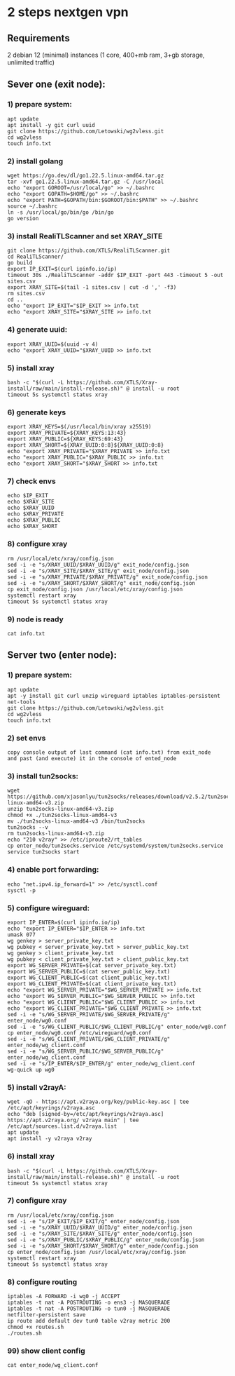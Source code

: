 # 2 steps nextgen vpn

## Requirements
2 debian 12 (minimal) instances (1 core, 400+mb ram, 3+gb storage, unlimited traffic)

## Sever one (exit node):
### 1) prepare system:
    apt update
    apt install -y git curl uuid
    git clone https://github.com/Letowski/wg2vless.git
    cd wg2vless
    touch info.txt
### 2) install golang
    wget https://go.dev/dl/go1.22.5.linux-amd64.tar.gz
    tar -xvf go1.22.5.linux-amd64.tar.gz -C /usr/local
    echo "export GOROOT=/usr/local/go" >> ~/.bashrc
    echo "export GOPATH=$HOME/go" >> ~/.bashrc
    echo "export PATH=$GOPATH/bin:$GOROOT/bin:$PATH" >> ~/.bashrc
    source ~/.bashrc
    ln -s /usr/local/go/bin/go /bin/go
    go version
### 3) install RealiTLScanner and set XRAY_SITE
    git clone https://github.com/XTLS/RealiTLScanner.git
    cd RealiTLScanner/
    go build
    export IP_EXIT=$(curl ipinfo.io/ip)
    timeout 30s ./RealiTLScanner -addr $IP_EXIT -port 443 -timeout 5 -out sites.csv
    export XRAY_SITE=$(tail -1 sites.csv | cut -d ',' -f3)
    rm sites.csv
    cd ..
    echo "export IP_EXIT="$IP_EXIT >> info.txt
    echo "export XRAY_SITE="$XRAY_SITE >> info.txt
### 4) generate uuid:
    export XRAY_UUID=$(uuid -v 4)
    echo "export XRAY_UUID="$XRAY_UUID >> info.txt
### 5) install xray
    bash -c "$(curl -L https://github.com/XTLS/Xray-install/raw/main/install-release.sh)" @ install -u root
    timeout 5s systemctl status xray
### 6) generate keys
    export XRAY_KEYS=$(/usr/local/bin/xray x25519)
    export XRAY_PRIVATE=${XRAY_KEYS:13:43}
    export XRAY_PUBLIC=${XRAY_KEYS:69:43}
    export XRAY_SHORT=${XRAY_UUID:0:8}${XRAY_UUID:0:8}
    echo "export XRAY_PRIVATE="$XRAY_PRIVATE >> info.txt
    echo "export XRAY_PUBLIC="$XRAY_PUBLIC >> info.txt
    echo "export XRAY_SHORT="$XRAY_SHORT >> info.txt
### 7) check envs
    echo $IP_EXIT
    echo $XRAY_SITE
    echo $XRAY_UUID
    echo $XRAY_PRIVATE
    echo $XRAY_PUBLIC
    echo $XRAY_SHORT
### 8) configure xray
    rm /usr/local/etc/xray/config.json
    sed -i -e "s/XRAY_UUID/$XRAY_UUID/g" exit_node/config.json
    sed -i -e "s/XRAY_SITE/$XRAY_SITE/g" exit_node/config.json
    sed -i -e "s/XRAY_PRIVATE/$XRAY_PRIVATE/g" exit_node/config.json
    sed -i -e "s/XRAY_SHORT/$XRAY_SHORT/g" exit_node/config.json
    cp exit_node/config.json /usr/local/etc/xray/config.json
    systemctl restart xray
    timeout 5s systemctl status xray
### 9) node is ready
    cat info.txt

## Server two (enter node):
### 1) prepare system:
    apt update
    apt -y install git curl unzip wireguard iptables iptables-persistent net-tools
    git clone https://github.com/Letowski/wg2vless.git
    cd wg2vless
    touch info.txt
### 2) set envs
    copy console output of last command (cat info.txt) from exit_node
    and past (and execute) it in the console of ented_node
### 3) install tun2socks:
    wget https://github.com/xjasonlyu/tun2socks/releases/download/v2.5.2/tun2socks-linux-amd64-v3.zip
    unzip tun2socks-linux-amd64-v3.zip
    chmod +x ./tun2socks-linux-amd64-v3
    mv ./tun2socks-linux-amd64-v3 /bin/tun2socks
    tun2socks --v
    rm tun2socks-linux-amd64-v3.zip
    echo "210 v2ray" >> /etc/iproute2/rt_tables
    cp enter_node/tun2socks.service /etc/systemd/system/tun2socks.service
    service tun2socks start
### 4) enable port forwarding:
    echo "net.ipv4.ip_forward=1" >> /etc/sysctl.conf
    sysctl -p
### 5) configure wireguard:
    export IP_ENTER=$(curl ipinfo.io/ip)
    echo "export IP_ENTER="$IP_ENTER >> info.txt
    umask 077
    wg genkey > server_private_key.txt
    wg pubkey < server_private_key.txt > server_public_key.txt
    wg genkey > client_private_key.txt
    wg pubkey < client_private_key.txt > client_public_key.txt
    export WG_SERVER_PRIVATE=$(cat server_private_key.txt)
    export WG_SERVER_PUBLIC=$(cat server_public_key.txt)
    export WG_CLIENT_PUBLIC=$(cat client_public_key.txt)
    export WG_CLIENT_PRIVATE=$(cat client_private_key.txt)
    echo "export WG_SERVER_PRIVATE="$WG_SERVER_PRIVATE >> info.txt
    echo "export WG_SERVER_PUBLIC="$WG_SERVER_PUBLIC >> info.txt
    echo "export WG_CLIENT_PUBLIC="$WG_CLIENT_PUBLIC >> info.txt
    echo "export WG_CLIENT_PRIVATE="$WG_CLIENT_PRIVATE >> info.txt
    sed -i -e "s/WG_SERVER_PRIVATE/$WG_SERVER_PRIVATE/g" enter_node/wg0.conf
    sed -i -e "s/WG_CLIENT_PUBLIC/$WG_CLIENT_PUBLIC/g" enter_node/wg0.conf
    cp enter_node/wg0.conf /etc/wireguard/wg0.conf
    sed -i -e "s/WG_CLIENT_PRIVATE/$WG_CLIENT_PRIVATE/g" enter_node/wg_client.conf
    sed -i -e "s/WG_SERVER_PUBLIC/$WG_SERVER_PUBLIC/g" enter_node/wg_client.conf
    sed -i -e "s/IP_ENTER/$IP_ENTER/g" enter_node/wg_client.conf
    wg-quick up wg0
### 5) install v2rayA:
    wget -qO - https://apt.v2raya.org/key/public-key.asc | tee /etc/apt/keyrings/v2raya.asc
    echo "deb [signed-by=/etc/apt/keyrings/v2raya.asc] https://apt.v2raya.org/ v2raya main" | tee /etc/apt/sources.list.d/v2raya.list
    apt update
    apt install -y v2raya v2ray
### 6) install xray
    bash -c "$(curl -L https://github.com/XTLS/Xray-install/raw/main/install-release.sh)" @ install -u root
    timeout 5s systemctl status xray
### 7) configure xray
    rm /usr/local/etc/xray/config.json
    sed -i -e "s/IP_EXIT/$IP_EXIT/g" enter_node/config.json
    sed -i -e "s/XRAY_UUID/$XRAY_UUID/g" enter_node/config.json
    sed -i -e "s/XRAY_SITE/$XRAY_SITE/g" enter_node/config.json
    sed -i -e "s/XRAY_PUBLIC/$XRAY_PUBLIC/g" enter_node/config.json
    sed -i -e "s/XRAY_SHORT/$XRAY_SHORT/g" enter_node/config.json
    cp enter_node/config.json /usr/local/etc/xray/config.json
    systemctl restart xray
    timeout 5s systemctl status xray
### 8) configure routing
    iptables -A FORWARD -i wg0 -j ACCEPT
    iptables -t nat -A POSTROUTING -o ens3 -j MASQUERADE
    iptables -t nat -A POSTROUTING -o tun0 -j MASQUERADE
    netfilter-persistent save
    ip route add default dev tun0 table v2ray metric 200
    chmod +x routes.sh
    ./routes.sh
### 99) show client config
    cat enter_node/wg_client.conf


